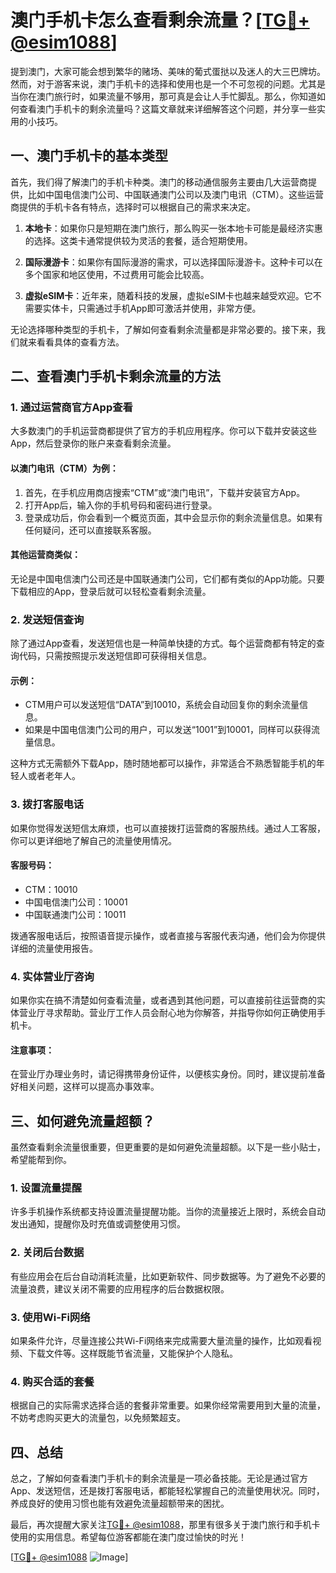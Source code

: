 # 澳门手机卡怎么查看剩余流量？[[TG💪+ @esim1088](https://t.me/s/esim1088)]

提到澳门，大家可能会想到繁华的赌场、美味的葡式蛋挞以及迷人的大三巴牌坊。然而，对于游客来说，澳门手机卡的选择和使用也是一个不可忽视的问题。尤其是当你在澳门旅行时，如果流量不够用，那可真是会让人手忙脚乱。那么，你知道如何查看澳门手机卡的剩余流量吗？这篇文章就来详细解答这个问题，并分享一些实用的小技巧。

## 一、澳门手机卡的基本类型

首先，我们得了解澳门的手机卡种类。澳门的移动通信服务主要由几大运营商提供，比如中国电信澳门公司、中国联通澳门公司以及澳门电讯（CTM）。这些运营商提供的手机卡各有特点，选择时可以根据自己的需求来决定。

1. **本地卡**：如果你只是短期在澳门旅行，那么购买一张本地卡可能是最经济实惠的选择。这类卡通常提供较为灵活的套餐，适合短期使用。
   
2. **国际漫游卡**：如果你有国际漫游的需求，可以选择国际漫游卡。这种卡可以在多个国家和地区使用，不过费用可能会比较高。

3. **虚拟eSIM卡**：近年来，随着科技的发展，虚拟eSIM卡也越来越受欢迎。它不需要实体卡，只需通过手机App即可激活并使用，非常方便。

无论选择哪种类型的手机卡，了解如何查看剩余流量都是非常必要的。接下来，我们就来看看具体的查看方法。

## 二、查看澳门手机卡剩余流量的方法

### 1. 通过运营商官方App查看

大多数澳门的手机运营商都提供了官方的手机应用程序。你可以下载并安装这些App，然后登录你的账户来查看剩余流量。

#### 以澳门电讯（CTM）为例：

1. 首先，在手机应用商店搜索“CTM”或“澳门电讯”，下载并安装官方App。
2. 打开App后，输入你的手机号码和密码进行登录。
3. 登录成功后，你会看到一个概览页面，其中会显示你的剩余流量信息。如果有任何疑问，还可以直接联系客服。

#### 其他运营商类似：

无论是中国电信澳门公司还是中国联通澳门公司，它们都有类似的App功能。只要下载相应的App，登录后就可以轻松查看剩余流量。

### 2. 发送短信查询

除了通过App查看，发送短信也是一种简单快捷的方式。每个运营商都有特定的查询代码，只需按照提示发送短信即可获得相关信息。

#### 示例：

- CTM用户可以发送短信“DATA”到10010，系统会自动回复你的剩余流量信息。
- 如果是中国电信澳门公司的用户，可以发送“1001”到10001，同样可以获得流量信息。

这种方式无需额外下载App，随时随地都可以操作，非常适合不熟悉智能手机的年轻人或者老年人。

### 3. 拨打客服电话

如果你觉得发送短信太麻烦，也可以直接拨打运营商的客服热线。通过人工客服，你可以更详细地了解自己的流量使用情况。

#### 客服号码：

- CTM：10010
- 中国电信澳门公司：10001
- 中国联通澳门公司：10011

拨通客服电话后，按照语音提示操作，或者直接与客服代表沟通，他们会为你提供详细的流量使用报告。

### 4. 实体营业厅咨询

如果你实在搞不清楚如何查看流量，或者遇到其他问题，可以直接前往运营商的实体营业厅寻求帮助。营业厅工作人员会耐心地为你解答，并指导你如何正确使用手机卡。

#### 注意事项：

在营业厅办理业务时，请记得携带身份证件，以便核实身份。同时，建议提前准备好相关问题，这样可以提高办事效率。

## 三、如何避免流量超额？

虽然查看剩余流量很重要，但更重要的是如何避免流量超额。以下是一些小贴士，希望能帮到你。

### 1. 设置流量提醒

许多手机操作系统都支持设置流量提醒功能。当你的流量接近上限时，系统会自动发出通知，提醒你及时充值或调整使用习惯。

### 2. 关闭后台数据

有些应用会在后台自动消耗流量，比如更新软件、同步数据等。为了避免不必要的流量浪费，建议关闭不需要的应用程序的后台数据权限。

### 3. 使用Wi-Fi网络

如果条件允许，尽量连接公共Wi-Fi网络来完成需要大量流量的操作，比如观看视频、下载文件等。这样既能节省流量，又能保护个人隐私。

### 4. 购买合适的套餐

根据自己的实际需求选择合适的套餐非常重要。如果你经常需要用到大量的流量，不妨考虑购买更大的流量包，以免频繁超支。

## 四、总结

总之，了解如何查看澳门手机卡的剩余流量是一项必备技能。无论是通过官方App、发送短信，还是拨打客服电话，都能轻松掌握自己的流量使用状况。同时，养成良好的使用习惯也能有效避免流量超额带来的困扰。

最后，再次提醒大家关注[TG💪+ @esim1088](https://t.me/s/esim1088)，那里有很多关于澳门旅行和手机卡使用的实用信息。希望每位游客都能在澳门度过愉快的时光！

[[TG💪+ @esim1088](https://t.me/s/esim1088) ![Image](https://i.postimg.cc/4NQfJmqS/Snipaste-2025-05-13-00-14-12.png)]